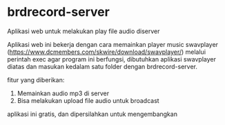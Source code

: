 # brdrecord-server
Aplikasi web untuk melakukan play file audio diserver


Aplikasi web ini bekerja dengan cara memainkan player music swavplayer (https://www.dcmembers.com/skwire/download/swavplayer/) melalui perintah exec
agar program ini berfungsi, dibutuhkan aplikasi swavplayer diatas dan masukan kedalam satu folder dengan brdrecord-server.

fitur yang diberikan:
1. Memainkan audio mp3 di server
2. Bisa melakukan upload file audio untuk broadcast

aplikasi ini gratis, dan dipersilahkan untuk mengembangkan
